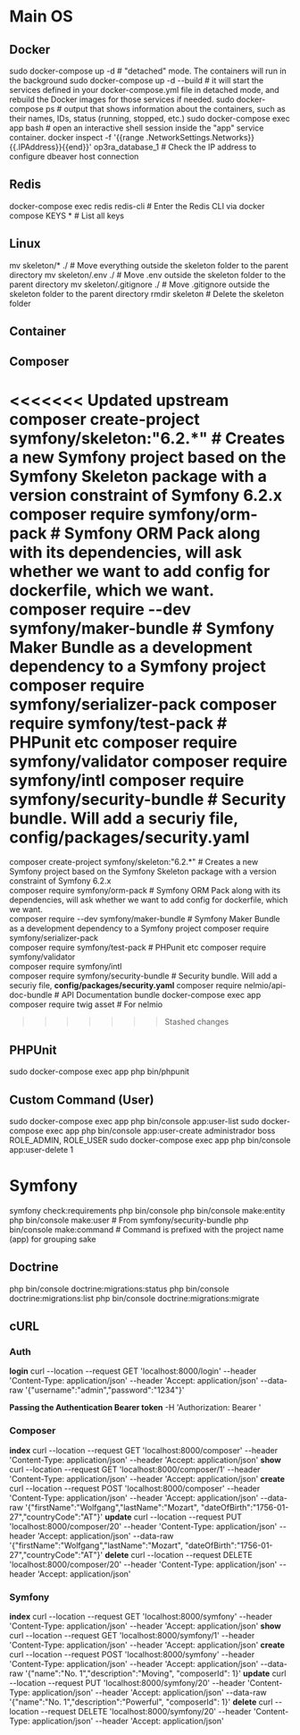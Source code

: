 # Main OS

## Docker

sudo docker-compose up -d         # "detached" mode. The containers will run in the background
sudo docker-compose up -d --build # it will start the services defined in your docker-compose.yml file in detached mode, and rebuild the Docker images for those services if needed.
sudo docker-compose ps            # output that shows information about the containers, such as their names, IDs, status (running, stopped, etc.)
sudo docker-compose exec app bash # open an interactive shell session inside the "app" service container.
docker inspect -f '{{range .NetworkSettings.Networks}}{{.IPAddress}}{{end}}' op3ra_database_1 # Check the IP address to configure dbeaver host connection

## Redis

docker-compose exec redis redis-cli # Enter the Redis CLI via docker compose
KEYS *                              # List all keys


## Linux

mv skeleton/* ./                  # Move everything outside the skeleton folder to the parent directory
mv skeleton/.env ./               # Move .env outside the skeleton folder to the parent directory
mv skeleton/.gitignore ./         # Move .gitignore outside the skeleton folder to the parent directory
rmdir skeleton                    # Delete the skeleton folder

## Container

## Composer

<<<<<<< Updated upstream
composer create-project symfony/skeleton:"6.2.*" #  Creates a new Symfony project based on the Symfony Skeleton package with a version constraint of Symfony 6.2.x
composer require symfony/orm-pack                # Symfony ORM Pack along with its dependencies, will ask whether we want to add config for dockerfile, which we want.
composer require --dev symfony/maker-bundle      # Symfony Maker Bundle as a development dependency to a Symfony project
composer require symfony/serializer-pack
composer require symfony/test-pack               # PHPunit etc
composer require symfony/validator
composer require symfony/intl
composer require symfony/security-bundle         # Security bundle. Will add a securiy file, **config/packages/security.yaml**
=======
composer create-project symfony/skeleton:"6.2.*"    #  Creates a new Symfony project based on the Symfony Skeleton package with a version constraint of Symfony 6.2.x   
composer require symfony/orm-pack                   # Symfony ORM Pack along with its dependencies, will ask whether we want to add config for dockerfile, which we want.   
composer require --dev symfony/maker-bundle         # Symfony Maker Bundle as a development dependency to a Symfony project
composer require symfony/serializer-pack   
composer require symfony/test-pack                  # PHPunit etc
composer require symfony/validator   
composer require symfony/intl   
composer require symfony/security-bundle            # Security bundle. Will add a securiy file, **config/packages/security.yaml**
composer require nelmio/api-doc-bundle              # API Documentation bundle
docker-compose exec app composer require twig asset # For nelmio
>>>>>>> Stashed changes

## PHPUnit

sudo docker-compose exec app php bin/phpunit

## Custom Command (User)

sudo docker-compose exec app php bin/console app:user-list
sudo docker-compose exec app php bin/console app:user-create administrador boss ROLE_ADMIN, ROLE_USER
sudo docker-compose exec app php bin/console app:user-delete 1

# Symfony

symfony check:requirements
php bin/console
php bin/console make:entity
php bin/console make:user                        # From symfony/security-bundle
php bin/console make:command                     # Command is prefixed with the project name (app) for grouping sake

## Doctrine

php bin/console doctrine:migrations:status
php bin/console doctrine:migrations:list
php bin/console doctrine:migrations:migrate

## cURL

### Auth

**login**
curl --location --request GET 'localhost:8000/login' --header 'Content-Type: application/json' --header 'Accept: application/json' --data-raw '{"username":"admin","password":"1234"}'

**Passing the Authentication Bearer token**
-H 'Authorization: Bearer <token>'

### Composer

**index**
curl --location --request GET 'localhost:8000/composer' --header 'Content-Type: application/json' --header 'Accept: application/json'
**show**
curl --location --request GET 'localhost:8000/composer/1' --header 'Content-Type: application/json' --header 'Accept: application/json'
**create**
curl --location --request POST 'localhost:8000/composer' --header 'Content-Type: application/json' --header 'Accept: application/json' --data-raw '{"firstName":"Wolfgang","lastName":"Mozart", "dateOfBirth":"1756-01-27","countryCode":"AT"}'
**update**
curl --location --request PUT 'localhost:8000/composer/20' --header 'Content-Type: application/json' --header 'Accept: application/json' --data-raw '{"firstName":"Wolfgang","lastName":"Mozart", "dateOfBirth":"1756-01-27","countryCode":"AT"}'
**delete**
curl --location --request DELETE 'localhost:8000/composer/20' --header 'Content-Type: application/json' --header 'Accept: application/json'

### Symfony

**index**
curl --location --request GET 'localhost:8000/symfony' --header 'Content-Type: application/json' --header 'Accept: application/json'
**show**
curl --location --request GET 'localhost:8000/symfony/1' --header 'Content-Type: application/json' --header 'Accept: application/json'
**create**
curl --location --request POST 'localhost:8000/symfony' --header 'Content-Type: application/json' --header 'Accept: application/json' --data-raw '{"name":"No. 1","description":"Moving", "composerId": 1}'
**update**
curl --location --request PUT 'localhost:8000/symfony/20' --header 'Content-Type: application/json' --header 'Accept: application/json' --data-raw '{"name":"No. 1","description":"Powerful", "composerId": 1}'
**delete**
curl --location --request DELETE 'localhost:8000/symfony/20' --header 'Content-Type: application/json' --header 'Accept: application/json'